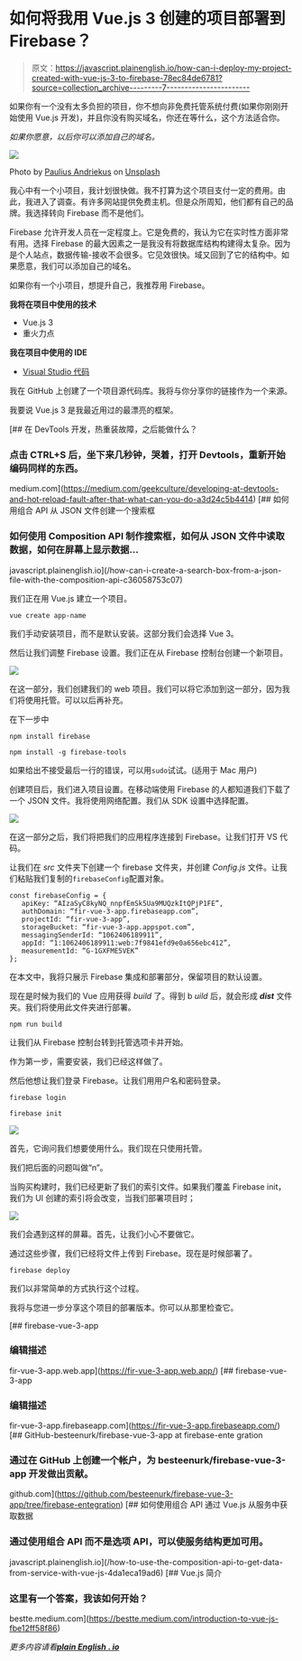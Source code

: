 # 如何将我用 Vue.js 3 创建的项目部署到 Firebase？

> 原文：<https://javascript.plainenglish.io/how-can-i-deploy-my-project-created-with-vue-js-3-to-firebase-78ec84de6781?source=collection_archive---------7----------------------->

如果你有一个没有太多负担的项目，你不想向非免费托管系统付费(如果你刚刚开始使用 Vue.js 开发)，并且你没有购买域名，你还在等什么，这个方法适合你。

*如果你愿意，以后你可以添加自己的域名。*

![](img/02633a8ad7150071ee2c2633d91b67bb.png)

Photo by [Paulius Andriekus](https://unsplash.com/@paulando14?utm_source=medium&utm_medium=referral) on [Unsplash](https://unsplash.com?utm_source=medium&utm_medium=referral)

我心中有一个小项目，我计划很快做。我不打算为这个项目支付一定的费用。由此，我进入了调查。有许多网站提供免费主机。但是众所周知，他们都有自己的品牌。我选择转向 Firebase 而不是他们。

Firebase 允许开发人员在一定程度上。它是免费的，我认为它在实时性方面非常有用。选择 Firebase 的最大因素之一是我没有将数据库结构构建得太复杂。因为是个人站点，数据传输-接收不会很多。它见效很快。域又回到了它的结构中。如果愿意，我们可以添加自己的域名。

如果你有一个小项目，想提升自己，我推荐用 Firebase。

**我将在项目中使用的技术**

*   Vue.js 3
*   重火力点

**我在项目中使用的 IDE**

*   [Visual Studio 代码](https://code.visualstudio.com/)

我在 GitHub 上创建了一个项目源代码库。我将与你分享你的链接作为一个来源。

我要说 Vue.js 3 是我最近用过的最漂亮的框架。

[](https://medium.com/geekculture/developing-at-devtools-and-hot-reload-fault-after-that-what-can-you-do-a3d24c5b4414) [## 在 DevTools 开发，热重装故障，之后能做什么？

### 点击 CTRL+S 后，坐下来几秒钟，哭着，打开 Devtools，重新开始编码同样的东西。

medium.com](https://medium.com/geekculture/developing-at-devtools-and-hot-reload-fault-after-that-what-can-you-do-a3d24c5b4414) [](/how-can-i-create-a-search-box-from-a-json-file-with-the-composition-api-c36058753c07) [## 如何用组合 API 从 JSON 文件创建一个搜索框

### 如何使用 Composition API 制作搜索框，如何从 JSON 文件中读取数据，如何在屏幕上显示数据…

javascript.plainenglish.io](/how-can-i-create-a-search-box-from-a-json-file-with-the-composition-api-c36058753c07) 

我们正在用 Vue.js 建立一个项目。

`vue create app-name`

我们手动安装项目，而不是默认安装。这部分我们会选择 Vue 3。

然后让我们调整 Firebase 设置。我们正在从 Firebase 控制台创建一个新项目。

![](img/428ffc551c89eac84382afba3940015c.png)

在这一部分，我们创建我们的 web 项目。我们可以将它添加到这一部分，因为我们将使用托管。可以以后再补充。

在下一步中

`npm install firebase`

`npm install -g firebase-tools`

如果给出不接受最后一行的错误，可以用`sudo`试试。(适用于 Mac 用户)

创建项目后，我们进入项目设置。在移动端使用 Firebase 的人都知道我们下载了一个 JSON 文件。我将使用网络配置。我们从 SDK 设置中选择配置。

![](img/53327c0e752373030c055144800609f6.png)

在这一部分之后，我们将把我们的应用程序连接到 Firebase。让我们打开 VS 代码。

让我们在 *src* 文件夹下创建一个 firebase 文件夹，并创建 *Config.js* 文件。让我们粘贴我们复制的`firebaseConfig`配置对象。

```
const firebaseConfig = { 
   apiKey: “AIzaSyC8kyNQ_nnpfEmSk5Ua9MUQzkItQPjP1FE”, 
   authDomain: “fir-vue-3-app.firebaseapp.com”, 
   projectId: “fir-vue-3-app”, 
   storageBucket: “fir-vue-3-app.appspot.com”, 
   messagingSenderId: “1062406189911”, 
   appId: “1:1062406189911:web:7f9841efd9e0a656ebc412”, 
   measurementId: “G-1GXFME5VEK”
};
```

在本文中，我将只展示 Firebase 集成和部署部分，保留项目的默认设置。

现在是时候为我们的 Vue 应用获得 *build* 了。得到 b *uild* 后，就会形成 ***dist*** 文件夹。我们将使用此文件夹进行部署。

`npm run build`

让我们从 Firebase 控制台转到托管选项卡并开始。

作为第一步，需要安装，我们已经这样做了。

然后他想让我们登录 Firebase。让我们用用户名和密码登录。

`firebase login`

`firebase init`

![](img/6c6be053d58e19439413928368de8bd8.png)

首先，它询问我们想要使用什么。我们现在只使用托管。

我们把后面的问题叫做“n”。

当购买构建时，我们已经更新了我们的索引文件。如果我们覆盖 Firebase init，我们为 UI 创建的索引将会改变，当我们部署项目时；

![](img/cd3ddac862eaa385edc32cfef6c59a0f.png)

我们会遇到这样的屏幕。首先，让我们小心不要做它。

通过这些步骤，我们已经将文件上传到 Firebase。现在是时候部署了。

`firebase deploy`

我们以非常简单的方式执行这个过程。

我将与您进一步分享这个项目的部署版本。你可以从那里检查它。

 [## firebase-vue-3-app

### 编辑描述

fir-vue-3-app.web.app](https://fir-vue-3-app.web.app/)  [## firebase-vue-3-app

### 编辑描述

fir-vue-3-app.firebaseapp.com](https://fir-vue-3-app.firebaseapp.com/) [](https://github.com/besteenurk/firebase-vue-3-app/tree/firebase-entegration) [## GitHub-besteenurk/firebase-vue-3-app at firebase-ente gration

### 通过在 GitHub 上创建一个帐户，为 besteenurk/firebase-vue-3-app 开发做出贡献。

github.com](https://github.com/besteenurk/firebase-vue-3-app/tree/firebase-entegration) [](/how-to-use-the-composition-api-to-get-data-from-service-with-vue-js-4da1eca19ad6) [## 如何使用组合 API 通过 Vue.js 从服务中获取数据

### 通过使用组合 API 而不是选项 API，可以使服务结构更加可用。

javascript.plainenglish.io](/how-to-use-the-composition-api-to-get-data-from-service-with-vue-js-4da1eca19ad6) [](https://bestte.medium.com/introduction-to-vue-js-fbe12ff58f86) [## Vue.js 简介

### 这里有一个答案，我该如何开始？

bestte.medium.com](https://bestte.medium.com/introduction-to-vue-js-fbe12ff58f86) 

*更多内容请看*[***plain English . io***](http://plainenglish.io/)